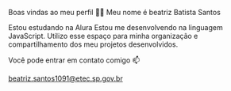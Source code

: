 Boas vindas ao meu perfil 💙💙
Meu nome é beatriz Batista Santos

Estou estudando na Alura
Estou me desenvolvendo na linguagem JavaScript.
Utilizo esse espaço para minha organização e compartilhamento dos meu projetos desenvolvidos.

Você pode entrar em contato comigo 📫 

beatriz.santos1091@etec.sp.gov.br
